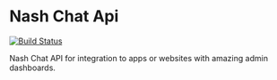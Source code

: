 # Nash Chat Api
[![Build Status](https://travis-ci.org/dragfire/Nash-Api.svg?branch=master)](https://travis-ci.org/dragfire/Nash-Api)


Nash Chat API for integration to apps or websites with amazing admin dashboards.
